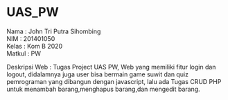 # UAS_PW
Nama   : John Tri Putra Sihombing
<br>
NIM    : 201401050
<br>
Kelas  : Kom B 2020
<br>
Matkul : PW
<br>

Deskripsi Web :
Tugas Project UAS PW, Web yang memiliki fitur login dan logout, didalamnya juga user bisa bermain game suwit dan quiz pemrograman yang dibangun dengan javascript, lalu ada Tugas CRUD PHP untuk menambah barang,menghapus barang,dan mengedit barang.
